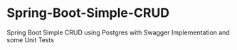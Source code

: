 # Spring-Boot-Simple-CRUD
Spring Boot Simple CRUD using Postgres with Swagger Implementation and some Unit Tests
